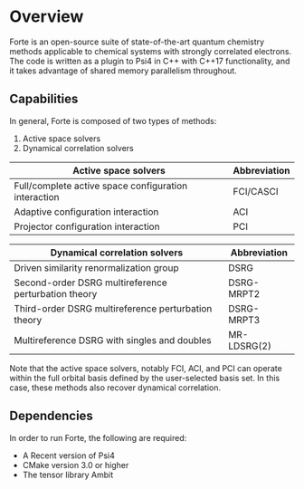 # Overview

Forte is an open-source suite of state-of-the-art quantum chemistry methods applicable
to chemical systems with strongly correlated electrons. The code is written as a plugin
to Psi4 in C++ with C++17 functionality, and it takes advantage of shared memory parallelism throughout.

## Capabilities
In general, Forte is composed of two types of methods:
1. Active space solvers
1. Dynamical correlation solvers

| Active space solvers | Abbreviation |
---|---|
| Full/complete active space configuration interaction | FCI/CASCI |
| Adaptive configuration interaction | ACI |
| Projector configuration interaction | PCI |

| Dynamical correlation solvers | Abbreviation |
---|---|
| Driven similarity renormalization group | DSRG |
| Second-order DSRG multireference perturbation theory | DSRG-MRPT2 |
| Third-order DSRG multireference perturbation theory | DSRG-MRPT3 |
| Multireference DSRG with singles and doubles | MR-LDSRG(2) |

Note that the active space solvers, notably FCI, ACI, and PCI can operate within the full
orbital basis defined by the user-selected basis set.
In this case, these methods also recover
dynamical correlation.

## Dependencies
In order to run Forte, the following are required:
- A Recent version of Psi4
- CMake version 3.0 or higher
- The tensor library Ambit


```python

```
